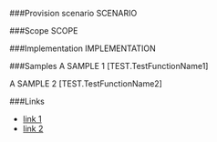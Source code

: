 <!-- M2-TODO -->
<properties
	  pageTitle="TaxonomyTermLabelDefinition"
    pageName="TaxonomyTermLabelDefinition"
    parentPageId="spmeta2/definitions/sharepoint-standard/taxonomy"
/>

###Provision scenario
SCENARIO

###Scope
SCOPE

###Implementation
IMPLEMENTATION

###Samples
A SAMPLE 1
[TEST.TestFunctionName1]

A SAMPLE 2
[TEST.TestFunctionName2]

###Links
- [link 1](http://example.com)
- [link 2](http://example.com)